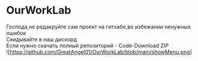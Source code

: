 # OurWorkLab
Господа,не редакруйте сам проект на гитхабе,во избежании ненужных ошибок   
Скидывайте в наш дискорд  
Если нужно скачать полный репозиторий - Code-Download ZIP  
![https://github.com/GreatAngel01/OurWorkLab/blob/main/showMenu.png]
